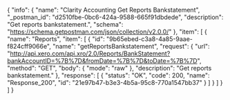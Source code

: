{
  "info": {
    "name": "Clarity Accounting Get Reports Bankstatement",
    "_postman_id": "d2510fbe-0bc6-424a-9588-665f91dbdede",
    "description": "Get reports bankstatement.",
    "schema": "https://schema.getpostman.com/json/collection/v2.0.0/"
  },
  "item": [
    {
      "name": "Reports",
      "item": [
        {
          "id": "9b65ebed-c3a8-4a85-9aae-f824cff9066e",
          "name": "getReportsBankstatement",
          "request": {
            "url": "http://api.xero.com/api.xro/2.0/Reports/BankStatement?bankAccountID=%7B%7D&fromDate=%7B%7D&toDate=%7B%7D",
            "method": "GET",
            "body": {
              "mode": "raw"
            },
            "description": "Get reports bankstatement."
          },
          "response": [
            {
              "status": "OK",
              "code": 200,
              "name": "Response_200",
              "id": "21e97b47-b3e3-4b5a-95c8-770a1547bb37"
            }
          ]
        }
      ]
    }
  ]
}